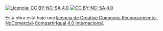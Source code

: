[![Licencia: CC BY-NC-SA 4.0](https://img.shields.io/badge/Licencia-CC%20BY--NC--SA%204.0-lightgrey.svg)](https://creativecommons.org/licenses/by-nc-sa/4.0/deed.es)
[![CC BY-NC-SA 4.0][cc-by-nc-sa-image]][cc-by-nc-sa]

[cc-by-nc-sa]: https://creativecommons.org/licenses/by-nc-sa/4.0/deed.es
[cc-by-nc-sa-image]: https://i.creativecommons.org/l/by-nc-sa/4.0/80x15.png
Esta obra está bajo una
[licencia de Creative Commons Reconocimiento-NoComercial-CompartirIgual 4.0 Internacional][cc-by-nc-sa].




